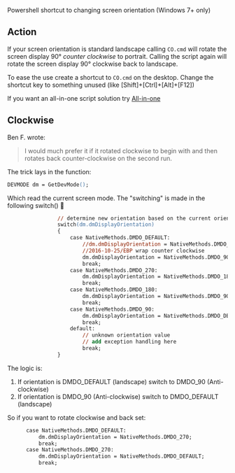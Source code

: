 Powershell shortcut to changing screen orientation (Windows 7+ only)

## Action
If your screen orientation is standard landscape calling `CO.cmd` will rotate the screen display 90° *counter clockwise* to portrait.
Calling the script again will rotate the screen display 90° clockwise back to landscape.

To ease the use create a shortcut to `CO.cmd` on the desktop. Change the shortcut key to something unused (like [Shift]+[Ctrl]+[Alt]+[F12])

If you want an all-in-one script solution try [All-in-one](https://github.com/Clicketyclick/ChangeScreenOrientation/tree/All-in-one)

## Clockwise
Ben F. wrote:
>  I would much prefer it if it rotated clockwise to begin with and then rotates back counter-clockwise on the second run.

The trick lays in the function:
```ps
DEVMODE dm = GetDevMode();
```
Which read the current screen mode.
The "switching" is made in the following switch() 🐏
```ps
                // determine new orientation based on the current orientation
                switch(dm.dmDisplayOrientation)
                {
                    case NativeMethods.DMDO_DEFAULT:
                        //dm.dmDisplayOrientation = NativeMethods.DMDO_270;
                        //2016-10-25/EBP wrap counter clockwise
                        dm.dmDisplayOrientation = NativeMethods.DMDO_90;
                        break;
                    case NativeMethods.DMDO_270:
                        dm.dmDisplayOrientation = NativeMethods.DMDO_180;
                        break;
                    case NativeMethods.DMDO_180:
                        dm.dmDisplayOrientation = NativeMethods.DMDO_90;
                        break;
                    case NativeMethods.DMDO_90:
                        dm.dmDisplayOrientation = NativeMethods.DMDO_DEFAULT;
                        break;
                    default:
                        // unknown orientation value
                        // add exception handling here
                        break;
                }
```
The logic is:
1. If orientation is DMDO_DEFAULT (landscape) switch to DMDO_90 (Anti-clockwise)
2. If orientation is DMDO_90 (Anti-clockwise) switch to DMDO_DEFAULT (landscape)

So if you want to rotate clockwise and back set:
```ps
      case NativeMethods.DMDO_DEFAULT:
          dm.dmDisplayOrientation = NativeMethods.DMDO_270;
          break;
      case NativeMethods.DMDO_270:
          dm.dmDisplayOrientation = NativeMethods.DMDO_DEFAULT;
          break;
```

